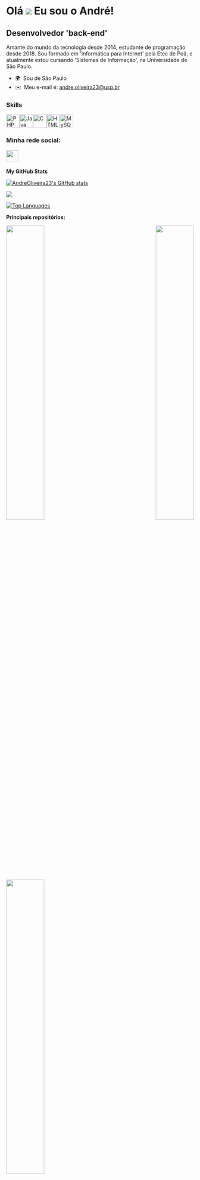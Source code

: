 # Olá ![](https://user-images.githubusercontent.com/18350557/176309783-0785949b-9127-417c-8b55-ab5a4333674e.gif) Eu sou o André!

## Desenvolvedor 'back-end' 
Amante do mundo da tecnologia desde 2014, estudante de programação desde 2018. Sou formado em 'Informática para Internet' pela Etec de Poá, e atualmente estou cursando 'Sistemas de Informação', na Universidade de São Paulo.
* 🌍  Sou de São Paulo
* ✉️  Meu e-mail é: [andre.oliveira23@usp.br](mailto:andre.oliveira23@usp.br)

### Skills


<p align="left">
<a href="https://www.php.net/" target="_blank" rel="noreferrer"><img src="https://raw.githubusercontent.com/danielcranney/readme-generator/main/public/icons/skills/php-colored.svg" width="36" height="36" alt="PHP" /></a><a href="https://www.oracle.com/java/" target="_blank" rel="noreferrer"><img src="https://raw.githubusercontent.com/danielcranney/readme-generator/main/public/icons/skills/java-colored.svg" width="36" height="36" alt="Java" /></a><a href="https://docs.microsoft.com/en-us/cpp/?view=msvc-170" target="_blank" rel="noreferrer"><img src="https://raw.githubusercontent.com/danielcranney/readme-generator/main/public/icons/skills/c-colored.svg" width="36" height="36" alt="C" /></a><a href="https://developer.mozilla.org/en-US/docs/Glossary/HTML5" target="_blank" rel="noreferrer"><img src="https://raw.githubusercontent.com/danielcranney/readme-generator/main/public/icons/skills/html5-colored.svg" width="36" height="36" alt="HTML5" /></a><a href="https://www.mysql.com/" target="_blank" rel="noreferrer"><img src="https://raw.githubusercontent.com/danielcranney/readme-generator/main/public/icons/skills/mysql-colored.svg" width="36" height="36" alt="MySQL" /></a></p>

### Minha rede social:<p align="left"> <a href="https://www.github.com/AndreOliveira23" target="_blank" rel="noreferrer"><img src="https://raw.githubusercontent.com/danielcranney/readme-generator/main/public/icons/socials/github.svg" width="32" height="32" /></a></p>


<b>My GitHub Stats</b>

<a href="http://www.github.com/AndreOliveira23"><img src="https://github-readme-stats.vercel.app/api?username=AndreOliveira23&show_icons=true&hide=&count_private=true&title_color=0891b2&text_color=ffffff&icon_color=0891b2&bg_color=1c1917&hide_border=true&show_icons=true" alt="AndreOliveira23's GitHub stats" /></a>

<a href="http://www.github.com/AndreOliveira23"><img src="https://github-readme-streak-stats.herokuapp.com/?user=AndreOliveira23&stroke=ffffff&background=1c1917&ring=0891b2&fire=0891b2&currStreakNum=ffffff&currStreakLabel=0891b2&sideNums=ffffff&sideLabels=ffffff&dates=ffffff&hide_border=true" /></a>

<a href="https://github.com/AndreOliveira23" align="left"><img src="https://github-readme-stats.vercel.app/api/top-langs/?username=AndreOliveira23&langs_count=10&title_color=0891b2&text_color=ffffff&icon_color=0891b2&bg_color=1c1917&hide_border=true&locale=en&custom_title=Top%20%Languages" alt="Top Languages" /></a>

<b>Principais repositórios:</b>

<div width="100%" align="center"><a href="https://github.com/AndreOliveira23/Projeto-Tucuma" align="left"><img align="left" width="45%" src="https://github-readme-stats.vercel.app/api/pin/?username=AndreOliveira23&repo=Projeto-Tucuma&title_color=0891b2&text_color=ffffff&icon_color=0891b2&bg_color=1c1917&hide_border=true&locale=en" /></a><a href="https://github.com/AndreOliveira23/ReliableUDP" align="right"><img align="right" width="45%" src="https://github-readme-stats.vercel.app/api/pin/?username=AndreOliveira23&repo=ReliableUDP&title_color=0891b2&text_color=ffffff&icon_color=0891b2&bg_color=1c1917&hide_border=true&locale=en" /></a></div><br /><br /><br /><br /><br /><br /><br />

<br /><br /><br /><br /><br />

<div width="100%" align="center"><a href="https://github.com/AndreOliveira23/whatsapp-web-scraper-test-" align="left"><img align="left" width="45%" src="https://github-readme-stats.vercel.app/api/pin/?username=AndreOliveira23&repo=whatsapp-web-scraper-test-&title_color=0891b2&text_color=ffffff&icon_color=0891b2&bg_color=1c1917&hide_border=true&locale=en" /></a></div>
